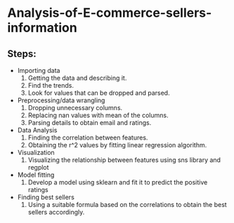 # Analysis-of-E-commerce-sellers-information
## Steps:
* Importing data
    1. Getting the data and describing it.
    2. Find the trends.
    3. Look for values that can be dropped and parsed.
* Preprocessing/data wrangling
    1. Dropping unnecessary columns.
    2. Replacing nan values with mean of the columns.
    3. Parsing details to obtain email and ratings.
* Data Analysis
    1. Finding the correlation between features.
    2. Obtaining the r^2 values by fitting linear regression algorithm.
* Visualization
    1. Visualizing the relationship between features using sns library and regplot
* Model fitting
    1. Develop a model using sklearn and fit it to predict the positive ratings
* Finding best sellers
    1. Using a suitable formula based on the correlations to obtain the best sellers accordingly.
